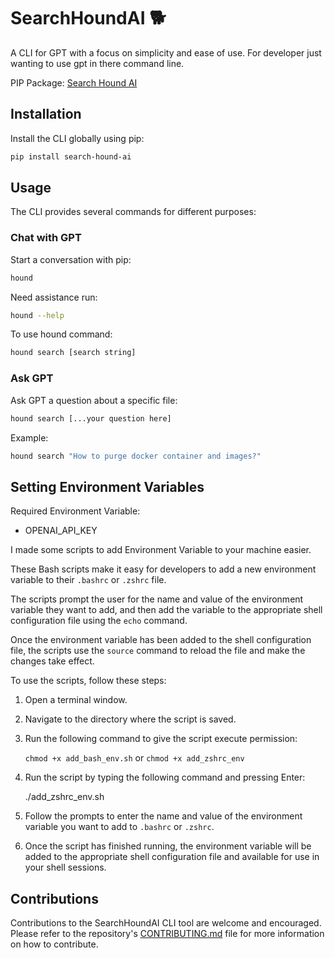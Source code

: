 # SearchHoundAI  🐕 

A CLI for GPT with a focus on simplicity and ease of use. For developer just wanting to use gpt in there command line.

PIP Package: [Search Hound AI](https://pypi.org/project/search-hound-ai/)

## Installation

Install the CLI globally using pip: 

```bash
pip install search-hound-ai
```

## Usage

The CLI provides several commands for different purposes:

### Chat with GPT

Start a conversation with pip:

```bash
hound
```

Need assistance run:

```bash
hound --help
```

To use hound command:

```bash
hound search [search string]
```

### Ask GPT

Ask GPT a question about a specific file:

```bash
hound search [...your question here]
```

Example:

```bash
hound search "How to purge docker container and images?"
```

## Setting Environment Variables

Required Environment Variable:

* OPENAI_API_KEY

I made some scripts to add Environment Variable to your machine easier.

These Bash scripts make it easy for developers to add a new environment variable to their `.bashrc` or `.zshrc` file.

The scripts prompt the user for the name and value of the environment variable they want to add, and then add the variable to the appropriate shell configuration file using the `echo` command.

Once the environment variable has been added to the shell configuration file, the scripts use the `source` command to reload the file and make the changes take effect.

To use the scripts, follow these steps:

1. Open a terminal window.
2. Navigate to the directory where the script is saved.
3. Run the following command to give the script execute permission:
    
    `chmod +x add_bash_env.sh` or `chmod +x add_zshrc_env`
    
    
4. Run the script by typing the following command and pressing Enter:

    ./add_zshrc_env.sh
    

5. Follow the prompts to enter the name and value of the environment variable you want to add to `.bashrc` or `.zshrc`.
6. Once the script has finished running, the environment variable will be added to the appropriate shell configuration file and available for use in your shell sessions.


## Contributions

Contributions to the SearchHoundAI CLI tool are welcome and encouraged. Please refer to the repository's [CONTRIBUTING.md](http://contributing.md/) file for more information on how to contribute.
